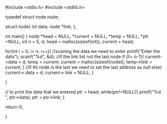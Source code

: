 
#include <stdio.h>
#include <stdlib.h>

typedef struct node node;

struct node{
    int data;
    node *link;
};



int main()
{
  node *head = NULL, *current = NULL, *temp = NULL, *ptr =NULL;
   int n = 5, d;
   head = malloc(sizeof(int));
   current = head;
   
   for(int i = 0; i< n; i++){
       //scaning the data we need to enter
       printf("Enter the data");
       scanf("%d", &d);
       //if the link list not the last node
       if (i!= n-1){
        current->data = d;
       temp = current;
       current = malloc(sizeof(node));
       temp->link = current;
       }
       //if thi node is the last we need to set the last address as null
       else{
           current-> data = d;
           current-> link = NULL;
       }
       
   }
   
   // to print the data that we entered
   ptr = head;
   while(ptr!=NULL){
       printf("%d ", ptr->data);
       ptr = ptr->link;
   }
   
   return 0;
    
}

